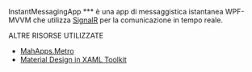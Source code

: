 InstantMessagingApp
*** è una app di messaggistica istantanea WPF-MVVM che utilizza [SignalR](https://docs.microsoft.com/en-us/aspnet/signalr/overview/getting-started/introduction-to-signalr) per la comunicazione in tempo reale.

ALTRE RISORSE UTILIZZATE
- [MahApps.Metro](https://github.com/MahApps/MahApps.Metro)
- [Material Design in XAML Toolkit](https://github.com/ButchersBoy/MaterialDesignInXamlToolkit)
